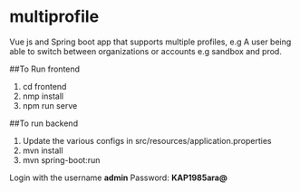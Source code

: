 # multiprofile

Vue js and Spring boot app that supports multiple profiles, e.g A user being able to switch between organizations or accounts e.g sandbox and prod.

##To Run frontend
1. cd frontend
2. nmp install
3. npm run serve

##To run backend
1. Update the various configs in src/resources/application.properties
2. mvn install
3. mvn spring-boot:run


Login with the username **admin** Password: **KAP1985ara@**
